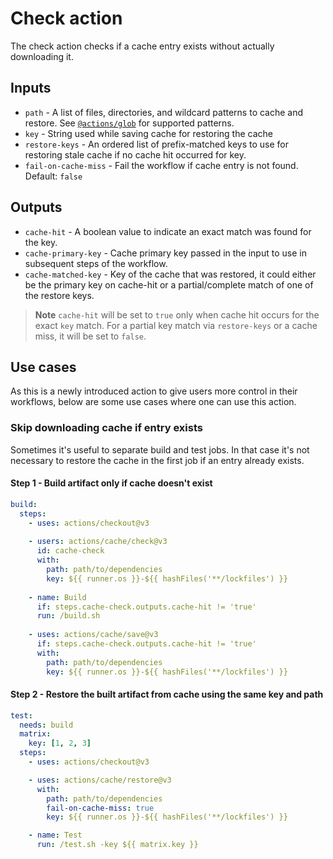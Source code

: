 # Check action

The check action checks if a cache entry exists without actually downloading it.

## Inputs

* `path` - A list of files, directories, and wildcard patterns to cache and restore. See [`@actions/glob`](https://github.com/actions/toolkit/tree/main/packages/glob) for supported patterns.
* `key` - String used while saving cache for restoring the cache
* `restore-keys` - An ordered list of prefix-matched keys to use for restoring stale cache if no cache hit occurred for key.
* `fail-on-cache-miss` - Fail the workflow if cache entry is not found. Default: `false`

## Outputs

* `cache-hit` - A boolean value to indicate an exact match was found for the key. 
* `cache-primary-key` - Cache primary key passed in the input to use in subsequent steps of the workflow.
* `cache-matched-key` -  Key of the cache that was restored, it could either be the primary key on cache-hit or a partial/complete match of one of the restore keys.

> **Note**
`cache-hit` will be set to `true` only when cache hit occurs for the exact `key` match. For a partial key match via `restore-keys` or a cache miss, it will be set to `false`.

## Use cases

As this is a newly introduced action to give users more control in their workflows, below are some use cases where one can use this action.

### Skip downloading cache if entry exists

Sometimes it's useful to separate build and test jobs. In that case it's not necessary
to restore the cache in the first job if an entry already exists.

#### Step 1 - Build artifact only if cache doesn't exist 

```yaml
build:
  steps:
    - uses: actions/checkout@v3
    
    - users: actions/cache/check@v3
      id: cache-check
      with:
        path: path/to/dependencies
        key: ${{ runner.os }}-${{ hashFiles('**/lockfiles') }}
    
    - name: Build
      if: steps.cache-check.outputs.cache-hit != 'true'
      run: /build.sh
      
    - uses: actions/cache/save@v3
      if: steps.cache-check.outputs.cache-hit != 'true'
      with:
        path: path/to/dependencies
        key: ${{ runner.os }}-${{ hashFiles('**/lockfiles') }}
```

#### Step 2 - Restore the built artifact from cache using the same key and path

```yaml
test:
  needs: build
  matrix:
    key: [1, 2, 3]
  steps:
    - uses: actions/checkout@v3

    - uses: actions/cache/restore@v3
      with:
        path: path/to/dependencies
        fail-on-cache-miss: true
        key: ${{ runner.os }}-${{ hashFiles('**/lockfiles') }}

    - name: Test
      run: /test.sh -key ${{ matrix.key }}
```
